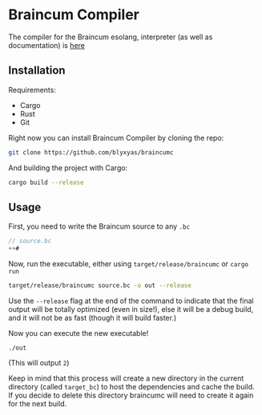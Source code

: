 # Braincum Compiler

The compiler for the Braincum esolang, interpreter (as well as documentation) is [here](https://github.com/qexat/braincum)

## Installation

Requirements:

* Cargo
* Rust
* Git

Right now you can install Braincum Compiler by cloning the repo:

```bash
git clone https://github.com/blyxyas/braincumc
```

And building the project with Cargo:
```bash
cargo build --release
```

## Usage

First, you need to write the Braincum source to any `.bc`

```js
// source.bc
++#
```

Now, run the executable, either using `target/release/braincumc` or `cargo run`

```bash
target/release/braincumc source.bc -o out --release
```

Use the `--release` flag at the end of the command to indicate that the final output will be totally optimized (even in size!), else it will be a debug build, and it will not be as fast (though it will build faster.)

Now you can execute the new executable!

```
./out
```

(This will output `2`)

Keep in mind that this process will create a new directory in the current directory (called `target_bc`) to host the dependencies and cache the build. If you decide to delete this directory braincumc will need to create it again for the next build.